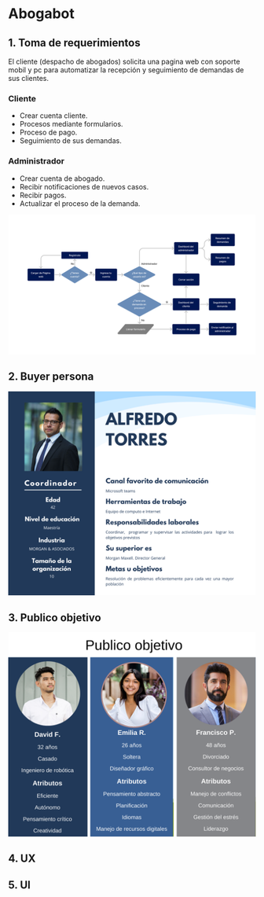 # Abogabot
## 1. Toma de requerimientos
El cliente (despacho de abogados) solicita una pagina web con soporte mobil y pc para automatizar la recepción y seguimiento de demandas de sus clientes.

### Cliente

- Crear cuenta cliente.
- Procesos mediante formularios.
- Proceso de pago.
- Seguimiento de sus demandas.

### Administrador

- Crear cuenta de abogado.
- Recibir notificaciones de nuevos casos.
- Recibir pagos.
- Actualizar el proceso de la demanda.

![Diagrama de flujo](./diagramaDeFlujo.png)

## 2. Buyer persona
![Buyer persona](./buyerPersona.png)

## 3. Publico objetivo
![Publico objetivo](./publicoObjetivo.png)

## 4. UX

## 5. UI
